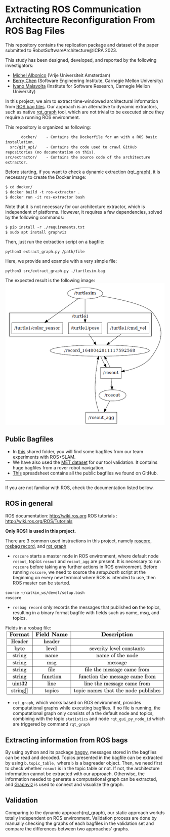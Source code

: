 # Extracting ROS Communication Architecture Reconfiguration From ROS Bag Files

This repository contains the replication package and dataset of the paper submitted to RobotSoftwareArchitecture@ICRA 2023.

This study has been designed, developed, and reported by the following investigators:

- [Michel Albonico](https://www.ivanomalavolta.com) (Vrije Universiteit Amsterdam)
- [Berry Chen](https://resources.sei.cmu.edu/library/author.cfm?authorID=4347) (Software Engineering Institute, Carnegie Mellon University)
- [Ivano Malavolta](http://www.cs.cmu.edu/~schmerl/) (Institute for Software Research, Carnegie Mellon University)

In this project, we aim to extract time-windowed architectural information from [ROS bag files](http://wiki.ros.org/rosbag). Our approach is an alternative to dynamic extractors, such as native [rqt_graph](http://wiki.ros.org/rqt_graph) tool, which are not trivial to be executed since they require a running ROS environment. 

This repository is organized as following:

```
       docker/    - Contains the Dockerfile for an with a ROS basic installation.
  src/git_api/    - Contains the code used to crawl GitHub repositories (no documentation on this).
src/extractor/    - Contains the source code of the architecture extractor.
```

Before starting, if you want to check a dynamic extraction ([rqt_graph](http://wiki.ros.org/rqt_graph)), it is necessary to create the Docker image:
```
$ cd docker/
$ docker build -t ros-extractor .
$ docker run -it ros-extractor bash
```

Note that it is not necessary for our architecture extractor, which is independent of platforms. However, it requires a few dependencies, solved by the following commands:

```
$ pip install -r ./requirements.txt
$ sudo apt install graphviz
```

Then, just run the extraction script on a bagfile: 
```
python3 extract_graph.py /path/file
```

Here, we provide and example with a very simple file:
```
python3 src/extract_graph.py ./turtlesim.bag
```

The expected result is the following image:
![extracted architecture](screenshot.png "TurtleSim Computation Graph")

## Public Bagfiles

- In [this](https://drive.google.com/drive/folders/1HwNHiVZJhChzVv4ZwMy9yN5gWYnwAsSi?usp=sharing) shared folder, you will find some bagfiles from our team experiments with ROS+SLAM.
- We have also used the [MET dataset](https://starslab.ca/enav-planetary-dataset/) for our tool validation. It contains huge bagfiles from a rover robot navigation.
- [This](#) spreadsheet contains all the public bagfiles we found on GitHub. 

---

If you are not familiar with ROS, check the documentation listed bellow.

## ROS in general
ROS documentation: http://wiki.ros.org
ROS tutorials : http://wiki.ros.org/ROS/Tutorials

**Only ROS1 is used in this project.**

There are 3 common used instructions in this project, namely [roscore](http://wiki.ros.org/roscore), [rosbag record](http://wiki.ros.org/rosbag/Commandline), and [rqt_graph](http://wiki.ros.org/rqt_graph)

- `roscore` starts a master node in ROS environment, where default node `rosout`, topics `rosout` and `rosout_agg` are present. It is necessary to run `roscore` before taking any further actions in ROS environment. Before running `roscore`, we need to source the *setup.bash* script at the beginning on every new terminal where ROS is intended to use, then ROS master can be started. 
```
source ~/catkin_ws/devel/setup.bash
roscore
```

- `rosbag record` only records the messages that published **on** the topics, resulting in a binary format bagfile with fields such as name, msg, and topics.

Fields in a rosbag file:
<img src="fields.png" width="700" align="center" alt="Extraction results">

- `rqt_graph`, which works based on ROS environment, provides computational graphs while executing bagfiles. If no file is running, the computational graph only consists of a the default node and topics, combining with the topic `statistics` and node `rqt_gui_py_node_id` which are triggered by command `rqt_graph`

## Extracting information from ROS bags
By using python and its package [bagpy](https://jmscslgroup.github.io/bagpy/), messages stored in the bagfiles can be read and decoded. Topics presented in the bagfile can be extracted by using `b.topic_table,` where `b` is a bagreader object. Then, we need first to check whether `rosout` is in the topic table or not. If not, the architecture information cannot be extracted with our approach. Otherwise, the information needed to generate a computational graph can be extracted, and [Graphviz](https://graphviz.org) is used to connect and visualize the graph.

## Validation
Comparing to the dynamic approach(rqt_graph), our static approach workds totally independent on ROS environment. Validation process are done by manually checking the graphs of each bagfiles in the validation set and compare the differences between two approaches' graphs.



<!--## Result
By applying our static approach to the 242 bagfiles obtained from GitHub, it is found that most bagfiles can be extracted without any problem. Also, problems occurred within 49 bags where the main node `/rosout` is not recorded in the bag.  

Extraction result: Full list can be found [here](https://drive.google.com/file/d/16UHFbm1s-yIXtfGYNJD7NTrwlfN8zlXg/view)
<img src="extraction_result.png" width="700" align="center" alt="Extraction results">

-->


<!-- ## Requirements
Before running the graph extraction, you must install a basic ROS1 environment. Follow [this](http://wiki.ros.org/noetic/Installation/Ubuntu) tutorial.

In Ubuntu, after setting the apt-get souce, run the following command:

```
sudo apt-get install ...
```
 -->
